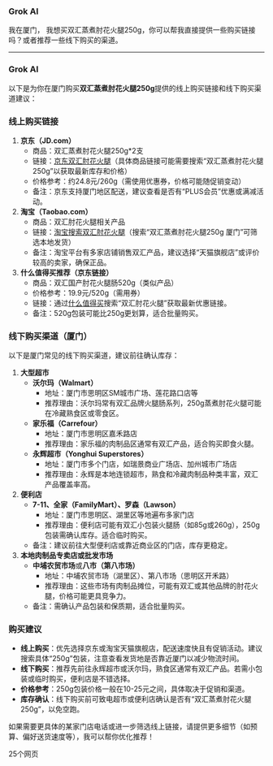 ### Grok AI

<div class="thinking-container"></div><div class="response-content-markdown [&amp;_a]:text-current [&amp;_a:hover]:text-primary [&amp;_a:hover]:decoration-primary [&amp;_a]:underline [&amp;_a]:decoration-primary/30 [&amp;_a]:underline-offset-2 [&amp;_h2:first-child]:mt-0 [&amp;_h3:first-child]:mt-0 [&amp;_h4:first-child]:mt-0"><p dir="auto" class="break-words" style="white-space: pre-wrap;">我在厦门， 我想买双汇蒸煮肘花火腿250g，你可以帮我直接提供一些购买链接吗？或者推荐一些线下购买的渠道。</p></div><section class="inline-media-container flex flex-col gap-1"></section>

---

### Grok AI

<div class="thinking-container"></div><div class="response-content-markdown [&amp;_a]:text-current [&amp;_a:hover]:text-primary [&amp;_a:hover]:decoration-primary [&amp;_a]:underline [&amp;_a]:decoration-primary/30 [&amp;_a]:underline-offset-2 [&amp;_h2:first-child]:mt-0 [&amp;_h3:first-child]:mt-0 [&amp;_h4:first-child]:mt-0"><p dir="auto" class="break-words" style="white-space: pre-wrap;">以下是为你在厦门购买<strong>双汇蒸煮肘花火腿250g</strong>提供的线上购买链接和线下购买渠道建议：</p>
<h3 dir="auto" class="">线上购买链接</h3>
<ol dir="auto" class="marker:text-secondary">
<li class="break-words"><strong>京东（JD.com）</strong>
<ul dir="auto" class="marker:text-secondary">
<li class="break-words">商品：双汇蒸煮肘花火腿250g*2支</li>
<li class="break-words">链接：<a href="https://www.jd.com" target="_blank" rel="noopener noreferrer">京东双汇肘花火腿</a>（具体商品链接可能需要搜索“双汇蒸煮肘花火腿250g”以获取最新库存和价格）</li>
<li class="break-words">价格参考：约24.8元/260g（需使用优惠券，价格可能随促销变动）  <a href="https://m.smzdm.com/p/24993223/" target="_blank" rel="noopener noreferrer" class="web-search-result-chip focus:outline-none focus-visible:outline-none focus-visible:bg:input rounded-md ml-1 mr-0.5" data-state="closed"><div class="inline-flex align-text-bottom items-center justify-center select-none my-0 rounded-md bg-important border border-card-border opacity-60 grayscale hover:filter-none hover:opacity-100 transition-opacity"><img class="size-[18px] m-0 rounded-md" alt="" src="https://imgs.search.brave.com/R-L2vP0fIOMouPwnxaoVNqneh-IaInUJobjGrL_5Co8/rs:fit:64:0:0:0/g:ce/aHR0cDovL2Zhdmlj/b25zLnNlYXJjaC5i/cmF2ZS5jb20vaWNv/bnMvN2QyNjNhNmI4/ZjhkODlmZDI2Y2M1/MTcyZDExMDUyNGQ0/MDRiYTc4MmQ4ZjRj/MjViMzljNjNiMzU4/ZmY0ZWVlMi9tLnNt/emRtLmNvbS8"></div></a></li>
<li class="break-words">备注：京东支持厦门地区配送，建议查看是否有“PLUS会员”优惠或满减活动。</li>
</ul>
</li>
<li class="break-words"><strong>淘宝（Taobao.com）</strong>
<ul dir="auto" class="marker:text-secondary">
<li class="break-words">商品：双汇肘花火腿相关产品</li>
<li class="break-words">链接：<a href="https://www.taobao.com" target="_blank" rel="noopener noreferrer">淘宝搜索双汇肘花火腿</a>（搜索“双汇蒸煮肘花火腿250g 厦门”可筛选本地发货）</li>
<li class="break-words">备注：淘宝平台有多家店铺销售双汇产品，建议选择“天猫旗舰店”或评价较高的卖家，确保正品。<a href="https://www.taobao.com/list/item/618931021695.htm" target="_blank" rel="noopener noreferrer" class="web-search-result-chip focus:outline-none focus-visible:outline-none focus-visible:bg:input rounded-md ml-1 mr-0.5" data-state="closed"><div class="inline-flex align-text-bottom items-center justify-center select-none my-0 rounded-md bg-important border border-card-border opacity-60 grayscale hover:filter-none hover:opacity-100 transition-opacity"><img class="size-[18px] m-0 rounded-md" alt="" src="https://imgs.search.brave.com/s2xNI9X_G9IFHF03fnm9ie6vmYn67B0deRaDswTmk4U/rs:fit:64:0:0:0/g:ce/aHR0cDovL2Zhdmlj/b25zLnNlYXJjaC5i/cmF2ZS5jb20vaWNv/bnMvODVhZGRmYjRm/ZTBjMTVkNTA1NDlh/MTkyNTJmNzA4MGFi/YzczNTdkNTgyZmMy/NDJiNTlmNTQ1YWJl/MDc4MTEyZC93d3cu/dGFvYmFvLmNvbS8"></div></a></li>
</ul>
</li>
<li class="break-words"><strong>什么值得买推荐（京东链接）</strong>
<ul dir="auto" class="marker:text-secondary">
<li class="break-words">商品：双汇国产肘花火腿肠520g（类似产品）</li>
<li class="break-words">价格参考：19.9元/520g（需用券）</li>
<li class="break-words">链接：通过<a href="https://www.smzdm.com" target="_blank" rel="noopener noreferrer">什么值得买</a>搜索“双汇肘花火腿”获取最新优惠链接。  <a href="https://www.smzdm.com/p/102095793/" target="_blank" rel="noopener noreferrer" class="web-search-result-chip focus:outline-none focus-visible:outline-none focus-visible:bg:input rounded-md ml-1 mr-0.5" data-state="closed"><div class="inline-flex align-text-bottom items-center justify-center select-none my-0 rounded-md bg-important border border-card-border opacity-60 grayscale hover:filter-none hover:opacity-100 transition-opacity"><img class="size-[18px] m-0 rounded-md" alt="" src="https://imgs.search.brave.com/7-adwMAlfDUGFGWYXH9wpxXeRSlQGI6JYXD3-aMxmSY/rs:fit:64:0:0:0/g:ce/aHR0cDovL2Zhdmlj/b25zLnNlYXJjaC5i/cmF2ZS5jb20vaWNv/bnMvOTJiN2IzYTNm/ZTJjNzkyMDM4NWIx/NWE2ZWU3Mzc1NmM4/NTUzN2M4NzJjZDVi/MDk0M2IxNDk1MGZk/YzE0NjdjOS93d3cu/c216ZG0uY29tLw"></div></a></li>
<li class="break-words">备注：520g包装可能比250g更划算，适合批量购买。</li>
</ul>
</li>
</ol>
<h3 dir="auto" class="">线下购买渠道（厦门）</h3>
<p dir="auto" class="break-words" style="white-space: pre-wrap;">以下是厦门常见的线下购买渠道，建议前往确认库存：</p>
<ol dir="auto" class="marker:text-secondary">
<li class="break-words"><strong>大型超市</strong>
<ul dir="auto" class="marker:text-secondary">
<li class="break-words"><strong>沃尔玛（Walmart）</strong>
<ul dir="auto" class="marker:text-secondary">
<li class="break-words">地址：厦门市思明区SM城市广场、莲花路口店等</li>
<li class="break-words">推荐理由：沃尔玛常有双汇品牌火腿肠系列，250g蒸煮肘花火腿可能在冷藏熟食区或零食区。</li>
</ul>
</li>
<li class="break-words"><strong>家乐福（Carrefour）</strong>
<ul dir="auto" class="marker:text-secondary">
<li class="break-words">地址：厦门市思明区嘉禾路店</li>
<li class="break-words">推荐理由：家乐福的肉制品区通常有双汇产品，适合购买即食火腿。</li>
</ul>
</li>
<li class="break-words"><strong>永辉超市（Yonghui Superstores）</strong>
<ul dir="auto" class="marker:text-secondary">
<li class="break-words">地址：厦门市多个门店，如瑞景商业广场店、加州城市广场店</li>
<li class="break-words">推荐理由：永辉是本地连锁超市，熟食和冷藏肉制品种类丰富，双汇产品覆盖率高。</li>
</ul>
</li>
</ul>
</li>
<li class="break-words"><strong>便利店</strong>
<ul dir="auto" class="marker:text-secondary">
<li class="break-words"><strong>7-11、全家（FamilyMart）、罗森（Lawson）</strong>
<ul dir="auto" class="marker:text-secondary">
<li class="break-words">地址：厦门市思明区、湖里区等地遍布多家门店</li>
<li class="break-words">推荐理由：便利店可能有双汇小包装火腿肠（如85g或260g），250g包装需确认库存。适合临时购买。</li>
</ul>
</li>
<li class="break-words">备注：建议前往大型便利店或靠近商业区的门店，库存更稳定。</li>
</ul>
</li>
<li class="break-words"><strong>本地肉制品专卖店或批发市场</strong>
<ul dir="auto" class="marker:text-secondary">
<li class="break-words"><strong>中埔农贸市场</strong>或<strong>八市（第八市场）</strong>
<ul dir="auto" class="marker:text-secondary">
<li class="break-words">地址：中埔农贸市场（湖里区）、第八市场（思明区开禾路）</li>
<li class="break-words">推荐理由：这些市场有肉制品摊位，可能有双汇或其他品牌的肘花火腿，价格可能更具竞争力。</li>
</ul>
</li>
<li class="break-words">备注：需确认产品包装和保质期，适合批量购买。</li>
</ul>
</li>
</ol>
<h3 dir="auto" class="">购买建议</h3>
<ul dir="auto" class="marker:text-secondary">
<li class="break-words"><strong>线上购买</strong>：优先选择京东或淘宝天猫旗舰店，配送速度快且有促销活动。建议搜索具体“250g”包装，注意查看发货地是否靠近厦门以减少物流时间。</li>
<li class="break-words"><strong>线下购买</strong>：推荐先前往永辉超市或沃尔玛，熟食区通常有双汇产品。若需小包装或临时购买，便利店是不错选择。</li>
<li class="break-words"><strong>价格参考</strong>：250g包装价格一般在10-25元之间，具体取决于促销和渠道。</li>
<li class="break-words"><strong>库存确认</strong>：线下购买前可致电超市或便利店确认是否有“双汇蒸煮肘花火腿250g”，以免空跑。</li>
</ul>
<p dir="auto" class="break-words" style="white-space: pre-wrap;">如果需要更具体的某家门店电话或进一步筛选线上链接，请提供更多细节（如预算、偏好送货速度等），我可以帮你优化推荐！</p></div><section class="inline-media-container flex flex-col gap-1"></section><div class="flex gap-2 mt-4"><div class="search-results flex -ml-1 text-sm gap-2 mb-1"><div class="flex flex-row items-center pr-4 py-1 rounded-full cursor-pointer bg-foreground border border-card-border hover:bg-card-hover hover:border-card-border-focus"><div style="z-index: 3;"><div class="align-text-bottom items-center justify-center select-none transition my-0 rounded-md opacity-100 ml-1.5 flex bg-popover overflow-hidden border border-background z-3"><img class="size-[18px] m-0 rounded-md" alt="" src="https://imgs.search.brave.com/s2xNI9X_G9IFHF03fnm9ie6vmYn67B0deRaDswTmk4U/rs:fit:64:0:0:0/g:ce/aHR0cDovL2Zhdmlj/b25zLnNlYXJjaC5i/cmF2ZS5jb20vaWNv/bnMvODVhZGRmYjRm/ZTBjMTVkNTA1NDlh/MTkyNTJmNzA4MGFi/YzczNTdkNTgyZmMy/NDJiNTlmNTQ1YWJl/MDc4MTEyZC93d3cu/dGFvYmFvLmNvbS8"></div></div><div style="z-index: 2;"><div class="align-text-bottom items-center justify-center select-none transition my-0 rounded-md opacity-100 flex bg-popover overflow-hidden border border-background z-2 -ml-2"><img class="size-[18px] m-0 rounded-md" alt="" src="https://imgs.search.brave.com/j8J2mvTXHOFNWdchWrZg-rz15QrzzplbRtzna3AK6Vk/rs:fit:64:0:0:0/g:ce/aHR0cDovL2Zhdmlj/b25zLnNlYXJjaC5i/cmF2ZS5jb20vaWNv/bnMvYzhjN2YxZGEz/MGZmMGZlMDEwMGQ2/NTRmNmUxZmVmOTc2/ZjUwZTM4MjI5NGZj/YzczYjUxNDQwMGYw/M2FmYTNmYi9wb3N0/LnNtemRtLmNvbS8"></div></div><div style="z-index: 1;"><div class="align-text-bottom items-center justify-center select-none transition my-0 rounded-md opacity-100 flex bg-popover overflow-hidden border border-background z-1 -ml-2"><img class="size-[18px] m-0 rounded-md" alt="" src="https://imgs.search.brave.com/R-L2vP0fIOMouPwnxaoVNqneh-IaInUJobjGrL_5Co8/rs:fit:64:0:0:0/g:ce/aHR0cDovL2Zhdmlj/b25zLnNlYXJjaC5i/cmF2ZS5jb20vaWNv/bnMvN2QyNjNhNmI4/ZjhkODlmZDI2Y2M1/MTcyZDExMDUyNGQ0/MDRiYTc4MmQ4ZjRj/MjViMzljNjNiMzU4/ZmY0ZWVlMi9tLnNt/emRtLmNvbS8"></div></div><div class="truncate ml-2">25个网页</div></div></div></div>

